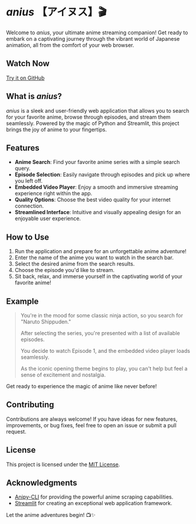 

# _anius_ 【アイヌス】🎬

Welcome to _anius_, your ultimate anime streaming companion! Get ready to embark on a captivating journey through the vibrant world of Japanese animation, all from the comfort of your web browser.

## Watch Now

[Try it on GitHub](https://github.com/Eeman1113/anius.git)

## What is _anius_?

_anius_ is a sleek and user-friendly web application that allows you to search for your favorite anime, browse through episodes, and stream them seamlessly. Powered by the magic of Python and Streamlit, this project brings the joy of anime to your fingertips.

## Features

- **Anime Search**: Find your favorite anime series with a simple search query.
- **Episode Selection**: Easily navigate through episodes and pick up where you left off.
- **Embedded Video Player**: Enjoy a smooth and immersive streaming experience right within the app.
- **Quality Options**: Choose the best video quality for your internet connection.
- **Streamlined Interface**: Intuitive and visually appealing design for an enjoyable user experience.

## How to Use

1. Run the application and prepare for an unforgettable anime adventure!
2. Enter the name of the anime you want to watch in the search bar.
3. Select the desired anime from the search results.
4. Choose the episode you'd like to stream.
5. Sit back, relax, and immerse yourself in the captivating world of your favorite anime!

## Example

> You're in the mood for some classic ninja action, so you search for "Naruto Shippuden."
>
> After selecting the series, you're presented with a list of available episodes.
>
> You decide to watch Episode 1, and the embedded video player loads seamlessly.
>
> As the iconic opening theme begins to play, you can't help but feel a sense of excitement and nostalgia.

Get ready to experience the magic of anime like never before!

## Contributing

Contributions are always welcome! If you have ideas for new features, improvements, or bug fixes, feel free to open an issue or submit a pull request.

## License

This project is licensed under the [MIT License](LICENSE).

## Acknowledgments

- [Anipy-CLI](https://github.com/KohlTech-PK/anipy-cli) for providing the powerful anime scraping capabilities.
- [Streamlit](https://streamlit.io/) for creating an exceptional web application framework.

Let the anime adventures begin! 📺✨
